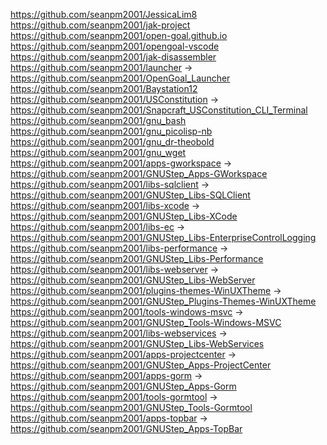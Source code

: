 https://github.com/seanpm2001/JessicaLim8
https://github.com/seanpm2001/jak-project
https://github.com/seanpm2001/open-goal.github.io
https://github.com/seanpm2001/opengoal-vscode
https://github.com/seanpm2001/jak-disassembler
https://github.com/seanpm2001/launcher -> https://github.com/seanpm2001/OpenGoal_Launcher
https://github.com/seanpm2001/Baystation12
https://github.com/seanpm2001/USConstitution -> https://github.com/seanpm2001/Snapcraft_USConstitution_CLI_Terminal
https://github.com/seanpm2001/gnu_bash
https://github.com/seanpm2001/gnu_picolisp-nb
https://github.com/seanpm2001/gnu_dr-theobold
https://github.com/seanpm2001/gnu_wget
https://github.com/seanpm2001/apps-gworkspace -> https://github.com/seanpm2001/GNUStep_Apps-GWorkspace
https://github.com/seanpm2001/libs-sqlclient -> https://github.com/seanpm2001/GNUStep_Libs-SQLClient
https://github.com/seanpm2001/libs-xcode -> https://github.com/seanpm2001/GNUStep_Libs-XCode
https://github.com/seanpm2001/libs-ec -> https://github.com/seanpm2001/GNUStep_Libs-EnterpriseControlLogging
https://github.com/seanpm2001/libs-performance -> https://github.com/seanpm2001/GNUStep_Libs-Performance
https://github.com/seanpm2001/libs-webserver -> https://github.com/seanpm2001/GNUStep_Libs-WebServer
https://github.com/seanpm2001/plugins-themes-WinUXTheme -> https://github.com/seanpm2001/GNUStep_Plugins-Themes-WinUXTheme
https://github.com/seanpm2001/tools-windows-msvc -> https://github.com/seanpm2001/GNUStep_Tools-Windows-MSVC
https://github.com/seanpm2001/libs-webservices -> https://github.com/seanpm2001/GNUStep_Libs-WebServices
https://github.com/seanpm2001/apps-projectcenter -> https://github.com/seanpm2001/GNUStep_Apps-ProjectCenter
https://github.com/seanpm2001/apps-gorm -> https://github.com/seanpm2001/GNUStep_Apps-Gorm
https://github.com/seanpm2001/tools-gormtool -> https://github.com/seanpm2001/GNUStep_Tools-Gormtool
https://github.com/seanpm2001/apps-topbar -> https://github.com/seanpm2001/GNUStep_Apps-TopBar
